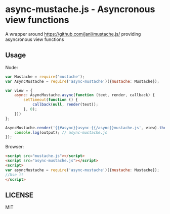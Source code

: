 # async-mustache.js - Asyncronous view functions


A wrapper around https://github.com/janl/mustache.js/ providing asyncronous view functions

## Usage

Node:

```javascript
var Mustache = require('mustache');
var AsyncMustache = require('async-mustache')({mustache: Mustache});

var view = {
	async: AsyncMustache.async(function (text, render, callback) {
		setTimeout(function () {
			callback(null, render(text));
		}, 0);
	}))
};

AsyncMustache.render('{{#async}}async-{{/async}}mustache.js', view).then(function (output) {
	console.log(output); // async-mustache.js
});
```

Browser:

```html
<script src="mustache.js"></script>
<script src="async-mustache.js"></script>
<script>
var asyncMustache = require('async-mustache')({mustache: Mustache});
//Use it
</script>
```

## LICENSE

MIT
